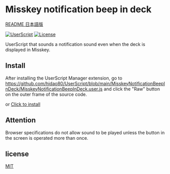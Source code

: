 # Misskey notification beep in deck

[README 日本語版](./README_ja.md)

[![UserScript](https://img.shields.io/badge/Framework-UserScript-blue.svg)](https://en.wikipedia.org/wiki/Userscript)
[![License](https://img.shields.io/github/license/hidao80/UserScript)](/LICENSE)


UserScript that sounds a notification sound even when the deck is displayed in Misskey.

## Install

After installing the UserScript Manager extension, go to https://github.com/hidao80/UserScript/blob/main/MisskeyNotificationBeepInDeck/MisskeyNotificationBeepInDeck.user.js and click the "Raw" button on the outer frame of the source code.

or [Click to install](https://github.com/hidao80/UserScript/raw/main/MisskeyNotificationBeepInDeck/MisskeyNotificationBeepInDeck.user.js)

## Attention

Browser specifications do not allow sound to be played unless the button in the screen is operated more than once.
## license

[MIT](/LICENSE)
